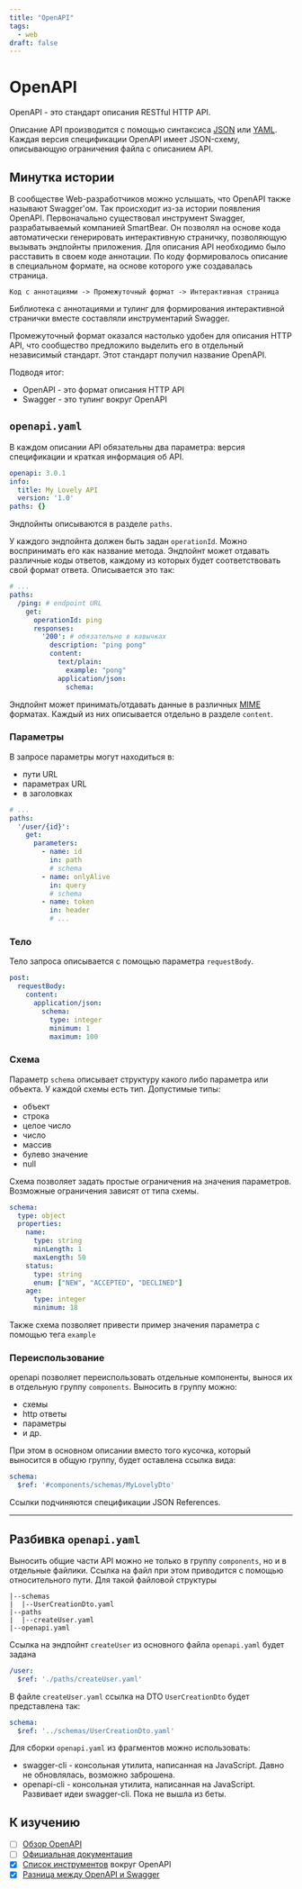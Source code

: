 ```yaml
---
title: "OpenAPI"
tags:
  - web
draft: false
---
```


# OpenAPI

OpenAPI - это стандарт описания RESTful HTTP API.

Описание API производится с помощью синтаксиса [JSON](../formats/json.md) или [YAML](../formats/yaml.md).
Каждая версия спецификации OpenAPI имеет JSON-схему, описывающую ограничения файла с описанием API.

## Минутка истории

В сообществе Web-разработчиков можно услышать, что OpenAPI также называют Swagger'ом.
Так происходит из-за истории появления OpenAPI.
Первоначально существовал инструмент Swagger, разрабатываемый компанией SmartBear. 
Он позволял на основе кода автоматически генерировать интерактивную страничку, позволяющую вызывать эндпойнты приложения.
Для описания API необходимо было расставить в своем коде аннотации.
По коду формировалось описание в специальном формате, на основе которого уже создавалась страница. 
```
Код с аннотациями -> Промежуточный формат -> Интерактивная страница
```
Библиотека с аннотациями и тулинг для формирования интерактивной странички вместе составляли инструментарий Swagger.

Промежуточный формат оказался настолько удобен для описания HTTP API, что сообщество предложило выделить его в отдельный независимый стандарт.
Этот стандарт получил название OpenAPI.

Подводя итог:
- OpenAPI - это формат описания HTTP API
- Swagger - это тулинг вокруг OpenAPI


## `openapi.yaml`

В каждом описании API обязательны два параметра: версия спецификации и краткая информация об API.
```yaml
openapi: 3.0.1
info: 
  title: My Lovely API
  version: '1.0'
paths: {}
```

Эндпойнты описываются в разделе `paths`.

У каждого эндпойнта должен быть задан `operationId`. 
Можно воспринимать его как название метода.
Эндпойнт может отдавать различные коды ответов, каждому из которых будет соответствовать свой формат ответа. 
Описывается это так:
```yaml
# ...
paths:
  /ping: # endpoint URL
    get:
      operationId: ping
      responses:
        '200': # обязательно в кавычках
          description: "ping pong"
          content:
            text/plain: 
              example: "pong"
            application/json:
              schema: 
```

Эндпойнт может принимать/отдавать данные в различных [MIME](mime.md) форматах.
Каждый из них описывается отдельно в разделе `content`.

### Параметры 
В запросе параметры могут находиться в:
- пути URL
- параметрах URL
- в заголовках

```yaml
# ...
paths:
  '/user/{id}':
    get:
      parameters:
        - name: id
          in: path
          # schema
        - name: onlyAlive
          in: query
          # schema
        - name: token
          in: header
          # ...
```

### Тело
Тело запроса описывается с помощью параметра `requestBody`.
```yaml
post:
  requestBody:
    content: 
      application/json:
        schema:
          type: integer
          minimum: 1
          maximum: 100
```

### Схема
Параметр `schema` описывает структуру какого либо параметра или объекта.
У каждой схемы есть тип. 
Допустимые типы:
- объект
- строка
- целое число
- число
- массив
- булево значение
- null

Схема позволяет задать простые ограничения на значения параметров.
Возможные ограничения зависят от типа схемы. 
```yaml
schema:
  type: object
  properties:
    name: 
      type: string
      minLength: 1
      maxLength: 50
    status:
      type: string
      enum: ["NEW", "ACCEPTED", "DECLINED"]
    age:
      type: integer
      minimum: 18
```

Также схема позволяет привести пример значения параметра с помощью тега `example`

### Переиспользование
openapi позволяет переиспользовать отдельные компоненты, вынося их в отдельную группу `components`. 
Выносить в группу можно:
- схемы
- http ответы
- параметры
- и др.

При этом в основном описании вместо того кусочка, который выносится в общую группу, будет оставлена ссылка вида:
```yaml
schema:
  $ref: '#components/schemas/MyLovelyDto'
```

Ссылки подчиняются спецификации JSON References.


---
## Разбивка `openapi.yaml`

Выносить общие части API можно не только в группу `components`, но и в отдельные файлики.
Ссылка на файл при этом приводится с помощью относительного пути.
Для такой файловой структуры
```
|--schemas
|  |--UserCreationDto.yaml
|--paths
|  |--createUser.yaml
|--openapi.yaml
```

Ссылка на эндпойнт `createUser` из основного файла `openapi.yaml` будет задана
```yaml
/user:
  $ref: './paths/createUser.yaml'
```

В файле `createUser.yaml` ссылка на DTO `UserCreationDto` будет представлена так:
```yaml
schema:
  $ref: '../schemas/UserCreationDto.yaml'
```


Для сборки `openapi.yaml` из фрагментов можно использовать:
- swagger-cli - консольная утилита, написанная на JavaScript. Давно не обновлялась, возможно заброшена.
- openapi-cli - консольная утилита, написанная на JavaScript. Развивает идеи swagger-cli. Пока не вышла из беты.


## К изучению
- [ ] [Обзор OpenAPI](https://oai.github.io/Documentation/start-here.html)
- [ ] [Официальная документация]()
- [X] [Список инструментов](https://openapi.tools/) вокруг OpenAPI
- [X] [Разница между OpenAPI и Swagger](https://swagger.io/blog/api-strategy/difference-between-swagger-and-openapi/)